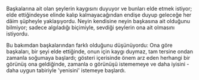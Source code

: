 Başkalarına ait olan şeylerin kaygısını duyuyor ve bunları elde etmek istiyor; elde ettiğindeyse elinde kalıp kalmayacağından endişe duyup geleceğe her dâim şüpheyle yaklaşıyordu. Neyin kendisine neyin başkasına ait olduğunu bilmiyor; sadece algıladığı biçimiyle, sevdiği şeylerin ona ait olmasını istiyordu. 

Bu bakımdan başkalarından farklı olduğunu düşünüyordu: Ona göre başkaları, bir şeyi elde ettiğinde, onun için kaygı duymaz, tam tersine ondan zamanla soğumaya başlardı; gösteri içerisinde önem arz eden herhangi bir görünüş ona geldiğinde, zamanla o görünüşü istememeye ve daha iyisini -daha uygun tabiriyle 'yenisini' istemeye başlardı.